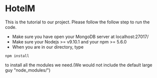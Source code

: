 # HotelM

This is the tutorial to our project.
Please follow the follow step to run the code.

- Make sure you have open your MongoDB server at localhost:27017/
- Make sure your Nodejs >= v9.10.1 and your npm >= 5.6.0
- When you are in our directory, type
```
npm install
```
to install all the modules we need.(We would not include the default large guy "node_modules/")
